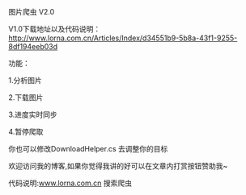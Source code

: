 图片爬虫 V2.0 

V1.0下载地址以及代码说明：http://www.lorna.com.cn/Articles/Index/d34551b9-5b8a-43f1-9255-8df194eeb03d

功能：

  1.分析图片
  
  2.下载图片
  
  3.进度实时同步
  
  4.暂停爬取
  
  你也可以修改DownloadHelper.cs 去调整你的目标
  
欢迎访问我的博客,如果你觉得我讲的好可以在文章内打赏按钮赞助我~

代码说明:www.lorna.com.cn 搜索爬虫
